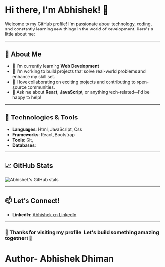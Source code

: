 # Hi there, I'm Abhishek! 👋

Welcome to my GitHub profile! I'm passionate about technology, coding, and constantly learning new things in the world of development. Here's a little about me:

---

## 🚀 About Me
- 🌱 I’m currently learning **Web Development**
- 💼 I’m working to build projects that solve real-world problems and enhance my skill set.
- 🤝 I love collaborating on exciting projects and contributing to open-source communities.
- 💬 Ask me about **React**, **JavaScript**, or anything tech-related—I'd be happy to help!

---

## 🔧 Technologies & Tools
- **Languages**: Html, JavaScript, Css
- **Frameworks**: React, Bootstrap
- **Tools**: Git,
- **Databases**: 

---

## 📈 GitHub Stats
![Abhishek's GitHub stats](https://github-readme-stats.vercel.app/api?username=inurdream-abhi143&show_icons=true&theme=radical)

---

## 📫 Let's Connect!
- **LinkedIn**: [Abhishek on LinkedIn](https://www.linkedin.com/in/abhishek-dhiman-229195247)

---

### 🌟 Thanks for visiting my profile! Let's build something amazing together! 🌟

# Author- Abhishek Dhiman
